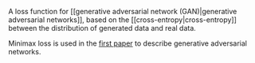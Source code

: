 
A loss function for
[[generative adversarial network (GAN)|generative adversarial networks]],
based on the [[cross-entropy|cross-entropy]] between the distribution
of generated data and real data.

Minimax loss is used in the
<a href="https://arxiv.org/pdf/1406.2661.pdf">first paper</a> to describe
generative adversarial networks.



